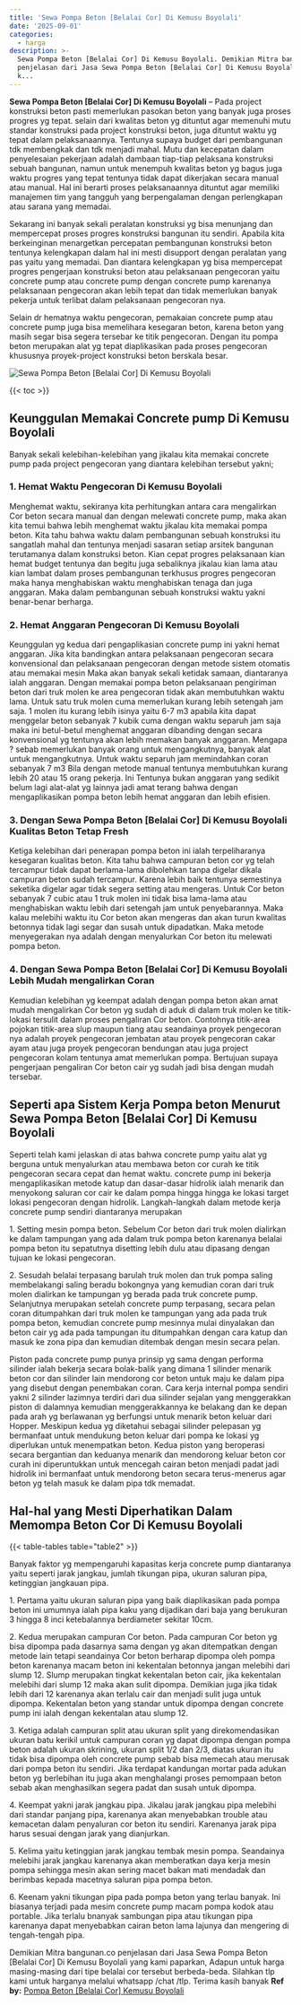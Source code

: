 ```yaml
---
title: 'Sewa Pompa Beton [Belalai Cor] Di Kemusu Boyolali'
date: '2025-09-01'
categories:
  - harga
description: >-
  Sewa Pompa Beton [Belalai Cor] Di Kemusu Boyolali. Demikian Mitra bangunan.co
  penjelasan dari Jasa Sewa Pompa Beton [Belalai Cor] Di Kemusu Boyolali yang
  k...
---
```


**Sewa Pompa Beton \[Belalai Cor\] Di Kemusu Boyolali** – Pada project konstruksi beton pasti memerlukan pasokan beton yang banyak juga proses progres yg tepat. selain dari kwalitas beton yg dituntut agar memenuhi mutu standar konstruksi pada project konstruksi beton, juga dituntut waktu yg tepat dalam pelaksanaannya. Tentunya supaya budget dari pembangunan tdk membengkak dan tdk menjadi mahal. Mutu dan kecepatan dalam penyelesaian pekerjaan adalah dambaan tiap-tiap pelaksana konstruksi sebuah bangunan, namun untuk menempuh kwalitas beton yg bagus juga waktu progres yang tepat tentunya tidak dapat dikerjakan secara manual atau manual. Hal ini berarti proses pelaksanaannya dituntut agar memiliki manajemen tim yang tangguh yang berpengalaman dengan perlengkapan atau sarana yang memadai.

Sekarang ini banyak sekali peralatan konstruksi yg bisa menunjang dan mempercepat proses progres konstruksi bangunan itu sendiri. Apabila kita berkeinginan menargetkan percepatan pembangunan konstruksi beton tentunya kelengkapan dalam hal ini mesti disupport dengan peralatan yang pas yaitu yang memadai. Dan diantara kelengkapan yg bisa mempercepat progres pengerjaan konstruksi beton atau pelaksanaan pengecoran yaitu concrete pump atau concrete pump dengan concrete pump karenanya pelaksanaan pengecoran akan lebih tepat dan tidak memerlukan banyak pekerja untuk terlibat dalam pelaksanaan pengecoran nya.

Selain dr hematnya waktu pengecoran, pemakaian concrete pump atau concrete pump juga bisa memelihara kesegaran beton, karena beton yang masih segar bisa segera tersebar ke titik pengecoran. Dengan itu pompa beton merupakan alat yg tepat diaplikasikan pada proses pengecoran khususnya proyek-project konstruksi beton berskala besar.

![Sewa Pompa Beton [Belalai Cor] Di Kemusu Boyolali](/images/sewa-concrete-pump-03.png)

{{< toc >}}

## Keunggulan Memakai Concrete pump Di Kemusu Boyolali

Banyak sekali kelebihan-kelebihan yang jikalau kita memakai concrete pump pada project pengecoran yang diantara kelebihan tersebut yakni;

### 1\. Hemat Waktu Pengecoran Di Kemusu Boyolali

Menghemat waktu, sekiranya kita perhitungkan antara cara mengalirkan Cor beton secara manual dan dengan melewati concrete pump, maka akan kita temui bahwa lebih menghemat waktu jikalau kita memakai pompa beton. Kita tahu bahwa waktu dalam pembangunan sebuah konstruksi itu sangatlah mahal dan tentunya menjadi sasaran setiap arsitek bangunan terutamanya dalam konstruksi beton. Kian cepat progres pelaksanaan kian hemat budget tentunya dan begitu juga sebaliknya jikalau kian lama atau kian lambat dalam proses pembangunan terkhusus progres pengecoran maka hanya menghabiskan waktu menghabiskan tenaga dan juga anggaran. Maka dalam pembangunan sebuah konstruksi waktu yakni benar-benar berharga.

### 2\. Hemat Anggaran Pengecoran Di Kemusu Boyolali

Keunggulan yg kedua dari pengaplikasian concrete pump ini yakni hemat anggaran. Jika kita bandingkan antara pelaksanaan pengecoran secara konvensional dan pelaksanaan pengecoran dengan metode sistem otomatis atau memakai mesin Maka akan banyak sekali ketidak samaan, diantaranya ialah anggaran. Dengan memakai pompa beton pelaksanaan pengiriman beton dari truk molen ke area pengecoran tidak akan membutuhkan waktu lama. Untuk satu truk molen cuma memerlukan kurang lebih setengah jam saja. 1 molen itu kurang lebih isinya yaitu 6-7 m3 apabila kita dapat menggelar beton sebanyak 7 kubik cuma dengan waktu separuh jam saja maka ini betul-betul menghemat anggaran dibanding dengan secara konvensional yg tentunya akan lebih memakan banyak anggaran. Mengapa ? sebab memerlukan banyak orang untuk mengangkutnya, banyak alat untuk mengangkutnya. Untuk waktu separuh jam memindahkan coran sebanyak 7 m3 Bila dengan metode manual tentunya membutuhkan kurang lebih 20 atau 15 orang pekerja. Ini Tentunya bukan anggaran yang sedikit belum lagi alat-alat yg lainnya jadi amat terang bahwa dengan mengaplikasikan pompa beton lebih hemat anggaran dan lebih efisien.

### 3\. Dengan Sewa Pompa Beton \[Belalai Cor\] Di Kemusu Boyolali Kualitas Beton Tetap Fresh

Ketiga kelebihan dari penerapan pompa beton ini ialah terpeliharanya kesegaran kualitas beton. Kita tahu bahwa campuran beton cor yg telah tercampur tidak dapat berlama-lama dibolehkan tanpa digelar dikala campuran beton sudah tercampur. Karena lebih baik tentunya semestinya seketika digelar agar tidak segera setting atau mengeras. Untuk Cor beton sebanyak 7 cubic atau 1 truk molen ini tidak bisa lama-lama atau menghabiskan waktu lebih dari setengah jam untuk penyebarannya. Maka kalau melebihi waktu itu Cor beton akan mengeras dan akan turun kwalitas betonnya tidak lagi segar dan susah untuk dipadatkan. Maka metode menyegerakan nya adalah dengan menyalurkan Cor beton itu melewati pompa beton.

### 4\. Dengan Sewa Pompa Beton \[Belalai Cor\] Di Kemusu Boyolali Lebih Mudah mengalirkan Coran

Kemudian kelebihan yg keempat adalah dengan pompa beton akan amat mudah mengalirkan Cor beton yg sudah di aduk di dalam truk molen ke titik-lokasi tersulit dalam proses pengaliran Cor beton. Contohnya titik-area pojokan titik-area slup maupun tiang atau seandainya proyek pengecoran nya adalah proyek pengecoran jembatan atau proyek pengecoran cakar ayam atau juga proyek pengecoran bendungan atau juga project pengecoran kolam tentunya amat memerlukan pompa. Bertujuan supaya pengerjaan pengaliran Cor beton cair yg sudah jadi bisa dengan mudah tersebar.

## Seperti apa Sistem Kerja Pompa beton Menurut Sewa Pompa Beton \[Belalai Cor\] Di Kemusu Boyolali

Seperti telah kami jelaskan di atas bahwa concrete pump yaitu alat yg berguna untuk menyalurkan atau membawa beton cor curah ke titik pengecoran secara cepat dan hemat waktu. concrete pump ini bekerja mengaplikasikan metode katup dan dasar-dasar hidrolik ialah menarik dan menyokong saluran cor cair ke dalam pompa hingga hingga ke lokasi target lokasi pengecoran dengan hidrolik. Langkah-langkah dalam metode kerja concrete pump sendiri diantaranya merupakan

1\. Setting mesin pompa beton. Sebelum Cor beton dari truk molen dialirkan ke dalam tampungan yang ada dalam truk pompa beton karenanya belalai pompa beton itu sepatutnya disetting lebih dulu atau dipasang dengan tujuan ke lokasi pengecoran.

2\. Sesudah belalai terpasang barulah truk molen dan truk pompa saling membelakangi saling beradu bokongnya yang kemudian coran dari truk molen dialirkan ke tampungan yg berada pada truk concrete pump. Selanjutnya merupakan setelah concrete pump terpasang, secara pelan coran ditumpahkan dari truk molen ke tampungan yang ada pada truk pompa beton, kemudian concrete pump mesinnya mulai dinyalakan dan beton cair yg ada pada tampungan itu ditumpahkan dengan cara katup dan masuk ke zona pipa dan kemudian ditembak dengan mesin secara pelan.

Piston pada concrete pump punya prinsip yg sama dengan performa silinder ialah bekerja secara bolak-balik yang dimana 1 silinder menarik beton cor dan silinder lain mendorong cor beton untuk maju ke dalam pipa yang disebut dengan penembakan coran. Cara kerja internal pompa sendiri yakni 2 silinder lazimnya terdiri dari dua silinder sejalan yang menggerakkan piston di dalamnya kemudian menggerakkannya ke belakang dan ke depan pada arah yg berlawanan yg berfungsi untuk menarik beton keluar dari Hopper. Meskipun kedua yg diketahui sebagai silinder pelepasan yg bermanfaat untuk mendukung beton keluar dari pompa ke lokasi yg diperlukan untuk menempatkan beton. Kedua piston yang beroperasi secara bergantian dan keduanya menarik dan mendorong keluar beton cor curah ini diperuntukkan untuk mencegah cairan beton menjadi padat jadi hidrolik ini bermanfaat untuk mendorong beton secara terus-menerus agar beton yg telah masuk ke dalam pipa tdk memadat.

## Hal-hal yang Mesti Diperhatikan Dalam Memompa Beton Cor Di Kemusu Boyolali

{{< table-tables table="table2" >}}

Banyak faktor yg mempengaruhi kapasitas kerja concrete pump diantaranya yaitu seperti jarak jangkau, jumlah tikungan pipa, ukuran saluran pipa, ketinggian jangkauan pipa.

1\. Pertama yaitu ukuran saluran pipa yang baik diaplikasikan pada pompa beton ini umumnya ialah pipa kaku yang dijadikan dari baja yang berukuran 3 hingga 8 inci ketebalannya berdiameter sekitar 10cm.

2\. Kedua merupakan campuran Cor beton. Pada campuran Cor beton yg bisa dipompa pada dasarnya sama dengan yg akan ditempatkan dengan metode lain tetapi seandainya Cor beton berharap dipompa oleh pompa beton karenanya macam beton ini kekentalan betonnya jangan melebihi dari slump 12. Slump merupakan tingkat kekentalan beton cair, jika kekentalan melebihi dari slump 12 maka akan sulit dipompa. Demikian juga jika tidak lebih dari 12 karenanya akan terlalu cair dan menjadi sulit juga untuk dipompa. Kekentalan beton yang standar untuk dipompa dengan concrete pump ini ialah dengan kekentalan atau slump 12.

3\. Ketiga adalah campuran split atau ukuran split yang direkomendasikan ukuran batu kerikil untuk campuran coran yg dapat dipompa dengan pompa beton adalah ukuran skrining, ukuran split 1/2 dan 2/3, diatas ukuran itu tidak bisa dipompa oleh concrete pump sebab bisa memecah atau merusak dari pompa beton itu sendiri. Jika terdapat kandungan mortar pada adukan beton yg berlebihan itu juga akan menghalangi proses pemompaan beton sebab akan menghasilkan segera padat dan susah untuk dipompa.

4\. Keempat yakni jarak jangkau pipa. Jikalau jarak jangkau pipa melebihi dari standar panjang pipa, karenanya akan menyebabkan trouble atau kemacetan dalam penyaluran cor beton itu sendiri. Karenanya jarak pipa harus sesuai dengan jarak yang dianjurkan.

5\. Kelima yaitu ketinggian jarak jangkau tembak mesin pompa. Seandainya melebihi jarak jangkau karenanya akan memberatkan daya kerja mesin pompa sehingga mesin akan sering macet bakan mati mendadak dan berimbas kepada macetnya saluran pipa pompa beton.

6\. Keenam yakni tikungan pipa pada pompa beton yang terlau banyak. Ini biasanya terjadi pada mesim concrete pump macam pompa kodok atau portable. Jika terlalu bnanyak sambungan pipa atau tikungan pipa karenanya dapat menyebabkan cairan beton lama lajunya dan mengering di tengah-tengah pipa.

Demikian Mitra bangunan.co penjelasan dari Jasa Sewa Pompa Beton \[Belalai Cor\] Di Kemusu Boyolali yang kami paparkan, Adapun untuk harga masing-masing dari tipe belalai cor tersebut berbeda-beda. Silahkan tlp kami untuk harganya melalui whatsapp /chat /tlp. Terima kasih banyak
**Ref by:** [Pompa Beton [Belalai Cor] Kemusu Boyolali](https://id.wikipedia.org/wiki/Pompa)

